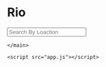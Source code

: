 # Rio
<!DOCTYPE html>
<html lang="en">

<head>
    <meta charset="UTF-8">
    <meta http-equiv="X-UA-Compatible" content="IE=edge">
    <meta name="viewport" content="width=device-width, initial-scale=1.0">
    <title>Weather</title>
    <link rel="stylesheet" href="style.css">
</head>

<body>
    <form id="form">
        <input type="text" id="search" placeholder="Search By Loaction" autocomplete="off">
    </form>
    <main id="main">

    </main>

    <script src="app.js"></script>
</body>

</html>